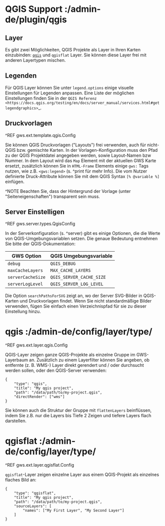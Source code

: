 # QGIS Support :/admin-de/plugin/qgis

Layer
-----

Es gibt zwei Möglichkeiten, QGIS Projekte als Layer in Ihren Karten einzubinden: [`qgis`](/admin-de/config/layer/type/qgis) und `qgisflat` Layer. Sie können diese Layer frei mit anderen Layertypen mischen.


Legenden
--------

Für QGIS Layer können Sie unter `legend.options` einige visuelle Einstellungen für Legenden anpassen. Eine Liste der möglichen Einstellungen finden Sie in der `QGIS Referenz <https://docs.qgis.org/testing/en/docs/server_manual/services.html#getlegendgraphics>`_.

Druckvorlagen
-------------

^REF gws.ext.template.qgis.Config

Sie können QGIS Druckvorlagen ("Layouts") frei verwenden, auch für nicht-QGIS bzw. gemischte Karten. In der Vorlagen-Konfiguration muss den Pfad zu der QGIS Projektdatei angegeben werden, sowie Layout-Namen bzw Nummer. In dem Layout wird das `Map` Element mit der aktuellen GWS Karte ersetzt, zusätzlich können Sie in `HTML-Frame` Elements einige `gws:` Tags nutzen, wie z.B. `<gws:legend>` (s. ^print für mehr Info). Die vom Nutzer definierte Druck-Attribute können Sie mit dem QGIS Syntax `[% @variable %]` einfügen.

^NOTE Beachten Sie, dass der Hintergrund der Vorlage (unter "Seiteneigenschaften") transparent sein muss.

Server Einstelligen
-------------------

^REF gws.server.types.QgisConfig

In der Serverkonfiguration (s. ^server) gibt es einige Optionen, die die Werte von QGIS-Umgebungsvariablen setzen. Die genaue Bedeutung entnehmen Sie bitte der QGIS-Dokumentation:

| GWS Option        | QGIS Umgebungsvariable   |
|-------------------|--------------------------|
| `debug`	          | `QGIS_DEBUG`             |
| `maxCacheLayers`  | `MAX_CACHE_LAYERS`       |
| `serverCacheSize` | `QGIS_SERVER_CACHE_SIZE` |
| `serverLogLevel`  | `QGIS_SERVER_LOG_LEVEL`  |

Die Option `searchPathsForSVG` zeigt an, wo der Server SVG-Bilder in QGIS-Karten und Druckvorlagen findet. Wenn Sie nicht standardmäßige Bilder verwenden, fügen Sie einfach einen Verzeichnispfad für sie zu dieser Einstellung hinzu.

# qgis :/admin-de/config/layer/type/

^REF gws.ext.layer.qgis.Config

QGIS-Layer zeigen ganze QGIS-Projekte als einzelne Gruppe im GWS-Layerbaum an. Zusätzlich zu einem Layerfilter können Sie angeben, ob entfernte (z. B. WMS-) Layer direkt gerendert und / oder durchsucht werden sollen, oder den QGIS-Server verwenden:

    {
        "type": "qgis",
        "title": "My qgis project",
        "path": "/data/path/to/my-project.qgis",
        "directRender": ["wms"]
    }

Sie können auch die Struktur der Gruppe mit `flattenLayers` beinflüssen, indem Sie z.B. nur die Layers bis Tiefe 2 Zeigen und tiefere Layers flach darstellen.

# qgisflat :/admin-de/config/layer/type/

^REF gws.ext.layer.qgisflat.Config

`qgisflat`-Layer zeigen einzelne Layer aus einem QGIS-Projekt als einzelnes flaches Bild an:

    {
        "type": "qgisflat",
        "title": "My qgis project",
        "path": "/data/path/to/my-project.qgis",
        "sourceLayers": [
            "names": ["My First Layer", "My Second Layer"]
        ]
    }





